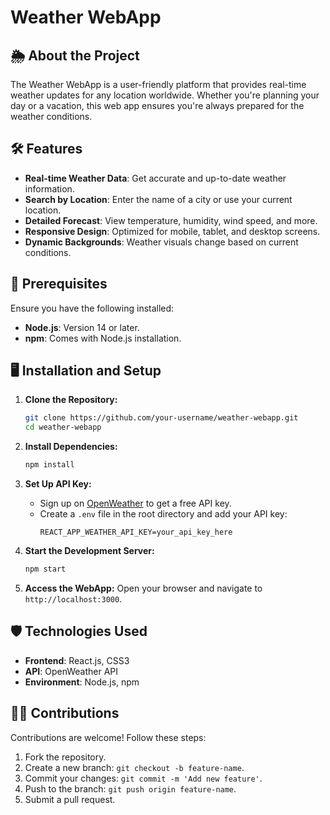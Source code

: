 # Weather WebApp



## 🌦 About the Project

The Weather WebApp is a user-friendly platform that provides real-time weather updates for any location worldwide. Whether you're planning your day or a vacation, this web app ensures you're always prepared for the weather conditions.

## 🛠 Features

- **Real-time Weather Data**: Get accurate and up-to-date weather information.
- **Search by Location**: Enter the name of a city or use your current location.
- **Detailed Forecast**: View temperature, humidity, wind speed, and more.
- **Responsive Design**: Optimized for mobile, tablet, and desktop screens.
- **Dynamic Backgrounds**: Weather visuals change based on current conditions.


## 🛑 Prerequisites

Ensure you have the following installed:

- **Node.js**: Version 14 or later.
- **npm**: Comes with Node.js installation.

## 🖥 Installation and Setup

1. **Clone the Repository:**
   ```bash
   git clone https://github.com/your-username/weather-webapp.git
   cd weather-webapp
   ```

2. **Install Dependencies:**
   ```bash
   npm install
   ```

3. **Set Up API Key:**
   - Sign up on [OpenWeather](https://openweathermap.org/) to get a free API key.
   - Create a `.env` file in the root directory and add your API key:
     ```env
     REACT_APP_WEATHER_API_KEY=your_api_key_here
     ```

4. **Start the Development Server:**
   ```bash
   npm start
   ```

5. **Access the WebApp:**
   Open your browser and navigate to `http://localhost:3000`.

## 🛡 Technologies Used

- **Frontend**: React.js, CSS3
- **API**: OpenWeather API
- **Environment**: Node.js, npm

## 🧑‍💻 Contributions

Contributions are welcome! Follow these steps:

1. Fork the repository.
2. Create a new branch: `git checkout -b feature-name`.
3. Commit your changes: `git commit -m 'Add new feature'`.
4. Push to the branch: `git push origin feature-name`.
5. Submit a pull request.



